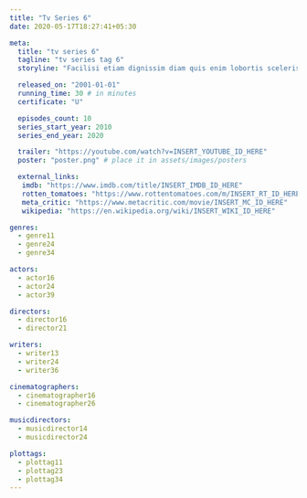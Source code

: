 ```yaml
---
title: "Tv Series 6"
date: 2020-05-17T18:27:41+05:30

meta:
  title: "tv series 6"
  tagline: "tv series tag 6"
  storyline: "Facilisi etiam dignissim diam quis enim lobortis scelerisque. Tristique senectus et netus et malesuada"

  released_on: "2001-01-01"
  running_time: 30 # in minutes
  certificate: "U"

  episodes_count: 10
  series_start_year: 2010
  series_end_year: 2020

  trailer: "https://youtube.com/watch?v=INSERT_YOUTUBE_ID_HERE"
  poster: "poster.png" # place it in assets/images/posters

  external_links:
   imdb: "https://www.imdb.com/title/INSERT_IMDB_ID_HERE"
   rotten_tomatoes: "https://www.rottentomatoes.com/m/INSERT_RT_ID_HERE"
   meta_critic: "https://www.metacritic.com/movie/INSERT_MC_ID_HERE"
   wikipedia: "https://en.wikipedia.org/wiki/INSERT_WIKI_ID_HERE"

genres:
  - genre11
  - genre24
  - genre34

actors:
  - actor16
  - actor24
  - actor39

directors:
  - director16
  - director21

writers:
  - writer13
  - writer24
  - writer36

cinematographers:
  - cinematographer16
  - cinematographer26

musicdirectors:
  - musicdirector14
  - musicdirector24

plottags:
  - plottag11
  - plottag23
  - plottag34
---
```

